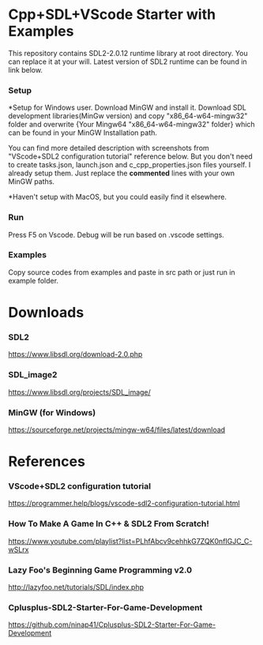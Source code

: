 # Cpp+SDL+VScode Starter with Examples

This repository contains SDL2-2.0.12 runtime library at root directory. You can replace it at your will. Latest version of SDL2 runtime can be found in link below.

### Setup

\*Setup for Windows user.
Download MinGW and install it. Download SDL development libraries(MinGw version) and copy "x86_64-w64-mingw32" folder and overwrite {Your Mingw64 "x86_64-w64-mingw32" folder} which can be found in your MinGW Installation path.

You can find more detailed description with screenshots from "VScode+SDL2 configuration tutorial" reference below.
But you don't need to create tasks.json, launch.json and c_cpp_properties.json files yourself. I already setup them. Just replace the **commented** lines with your own MinGW paths.

\*Haven't setup with MacOS, but you could easily find it elsewhere.

### Run

Press F5 on Vscode. Debug will be run based on .vscode settings.

### Examples

Copy source codes from examples and paste in src path or just run in example folder.

# Downloads

### SDL2

<https://www.libsdl.org/download-2.0.php>

### SDL_image2

<https://www.libsdl.org/projects/SDL_image/>

### MinGW (for Windows)

<https://sourceforge.net/projects/mingw-w64/files/latest/download>

# References

### VScode+SDL2 configuration tutorial

<https://programmer.help/blogs/vscode-sdl2-configuration-tutorial.html>

### How To Make A Game In C++ & SDL2 From Scratch!

<https://www.youtube.com/playlist?list=PLhfAbcv9cehhkG7ZQK0nfIGJC_C-wSLrx>

### Lazy Foo's Beginning Game Programming v2.0

<http://lazyfoo.net/tutorials/SDL/index.php>

### Cplusplus-SDL2-Starter-For-Game-Development

<https://github.com/ninap41/Cplusplus-SDL2-Starter-For-Game-Development>

<!-- https://m.blog.naver.com/PostView.nhn?blogId=dlcksgod1&logNo=220889925771&proxyReferer=https:%2F%2Fwww.google.com%2F -->
